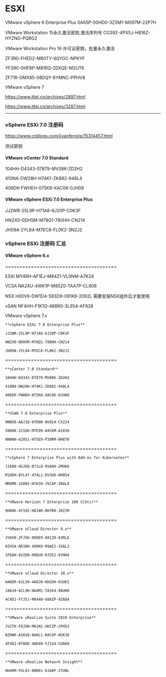 # ESXI

VMware vSphere 6 Enterprise Plus
0A65P-00HD0-3Z5M1-M097M-22P7H

VMware Workstation 15永久激活密钥,激活序列号
CG392-4PX5J-H816Z-HYZNG-PQRG2

VMware Workstation Pro 16 许可证密钥，批量永久激活

ZF3R0-FHED2-M80TY-8QYGC-NPKYF

YF390-0HF8P-M81RQ-2DXQE-M2UT6

ZF71R-DMX85-08DQY-8YMNC-PPHV8 



VMware vSphere 7

https://www.ittel.cn/archives/2897.html

https://www.ittel.cn/archives/3287.html

------------------------------------------------------------------------------------------

### vSphere ESXi 7.0 注册码

https://www.cnblogs.com/jiyanfeng/p/15314457.html

测试密钥

#### VMware vCenter 7.0 Standard

104HH-D4343-07879-MV08K-2D2H2

410NA-DW28H-H74K1-ZK882-948L4

406DK-FWHEH-075K8-XAC06-0JH08

#### VMware vSphere ESXi 7.0 Enterprise Plus

JJ2WR-25L9P-H71A8-6J20P-C0K3F

HN2X0-0DH5M-M78Q1-780HH-CN214

JH09A-2YL84-M7EC8-FL0K2-3N2J2

 
 
### vSphere ESXi 注册码 汇总
 
#### VMware vSphere 6.x

=======================================

ESXI    MY4RH-AF1EJ-M84Z1-VL0NM-A7K24

VCSA    NA24U-4WK1P-M85Z0-TAA7P-CL808

NSX    H00V6-DW1D4-583D9-091K6-2092L 需要安装NSX组件后才能使用

vSAN    NF4HH-F1K1Q-488R0-3L954-AF828

 

VMware vSphere 7.x

    **vSphere ESXi 7.0 Enterprise Plus**
    
    JJ2WR-25L9P-H71A8-6J20P-C0K3F

    HN2X0-0DH5M-M78Q1-780HH-CN214

    JH09A-2YL84-M7EC8-FL0K2-3N2J2

=======================================

    **vCenter 7.0 Standard**

    104HH-D4343-07879-MV08K-2D2H2

    410NA-DW28H-H74K1-ZK882-948L4

    406DK-FWHEH-075K8-XAC06-0JH08

=======================================

    **VSAN 7.0 Enterprise Plus**

    HN0D8-AAJ1Q-07D00-6U924-CX224

    50008-221DH-M7E99-A9CKM-A1030

    HN0NH-62051-H75E9-P38RM-0H870

=======================================

    **vSphere 7 Enterprise Plus with Add-on for Kubernetes**

    J1608-4GJEQ-071L8-9VA0H-2MUK6

    M10DH-8YL47-474L1-DV3U0-8H054

    MM4MR-2G005-H7039-JVCAP-2RAL8

 =======================================
 
    **VMware Horizon 7 Enterprise 100 CCU(s)**
    
    9H0AK-4Y192-H8JAR-0H7R0-1RZJM

=======================================
 
    **VMware vCloud Director 9.x**

    JV6X0-2FJ5K-098E9-A91Z0-83RLD

    0Z45A-AR38H-499K9-R9AE2-3ZAL2

    1F68H-8V2D0-H9DU9-R3352-9YHH4

=======================================
 
    **VMware vCloud Director 10.x**

    HA0DR-6JL50-4A0J0-KH2XH-03UK2

    JA0J0-6CL9H-HA4M1-TA3X4-9AUH0

    4C4D2-FYJ5J-MA440-G8AZP-9ZAQ4

 =======================================
 
    **VMware vRealize Suite 2019 Enterprise**

    JV2TK-F8J5N-MA1N1-UKCZP-2PH52

    NZ0WK-A2H1Q-0A0L1-RACGP-0GK38

    4F4D2-070DK-4AD49-YJ154-CU868
    
  =======================================

    **VMware vRealize Network Insight**

    HH4RM-FGL9J-08R61-0JA0P-2TUNL
